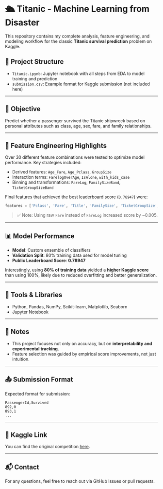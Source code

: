 
# 🛳 Titanic - Machine Learning from Disaster

This repository contains my complete analysis, feature engineering, and modeling workflow for the classic **Titanic survival prediction** problem on Kaggle.

## 📁 Project Structure

- `Titanic.ipynb`: Jupyter notebook with all steps from EDA to model training and prediction
- `submission.csv`: Example format for Kaggle submission (not included here)

---

## 🚀 Objective

Predict whether a passenger survived the Titanic shipwreck based on personal attributes such as class, age, sex, fare, and family relationships.

---

## 🧠 Feature Engineering Highlights

Over 30 different feature combinations were tested to optimize model performance. Key strategies included:

- Derived features: `Age_Fare`, `Age_Pclass`, `GroupSize`
- Interaction terms: `FarelogOverAge`, `IsAlone`, `with_kids_case`
- Binning and transformations: `FareLog`, `FamilySizeBand`, `TicketGroupSizeBand`

Final features that achieved the best leaderboard score (`0.78947`) were:

```python
features = ['Pclass', 'Fare', 'Title', 'FamilySize', 'TicketGroupSize', 'Age_Fare', 'Age_Pclass']
```

> ✅ Note: Using raw `Fare` instead of `FareLog` increased score by ~0.005.

---

## 📊 Model Performance

- **Model**: Custom ensemble of classifiers
- **Validation Split**: 80% training data used for model tuning
- **Public Leaderboard Score**: **0.78947**

Interestingly, using **80% of training data** yielded a **higher Kaggle score** than using 100%, likely due to reduced overfitting and better generalization.

---

## 🔧 Tools & Libraries

- Python, Pandas, NumPy, Scikit-learn, Matplotlib, Seaborn
- Jupyter Notebook

---

## 📌 Notes

- This project focuses not only on accuracy, but on **interpretability and experimental tracking**.
- Feature selection was guided by empirical score improvements, not just intuition.

---

## 📤 Submission Format

Expected format for submission:

```csv
PassengerId,Survived
892,0
893,1
...
```

---

## 📎 Kaggle Link

You can find the original competition [here](https://www.kaggle.com/c/titanic).

---

## 📬 Contact

For any questions, feel free to reach out via GitHub Issues or pull requests.
